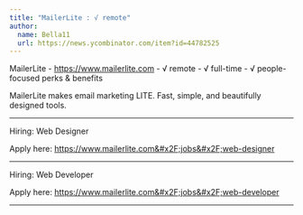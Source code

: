 ```yaml
---
title: "MailerLite : √ remote"
author:
  name: Bella11
  url: https://news.ycombinator.com/item?id=44782525
---
```

MailerLite - <a href="https:&#x2F;&#x2F;www.mailerlite.com" rel="nofollow">https:&#x2F;&#x2F;www.mailerlite.com</a> - √ remote - √ full-time - √ people-focused perks &amp; benefits

MailerLite makes email marketing LITE.
Fast, simple, and beautifully designed tools.

_____________________________________________

Hiring: Web Designer

Apply here: <a href="https:&#x2F;&#x2F;www.mailerlite.com&#x2F;jobs&#x2F;web-designer" rel="nofollow">https:&#x2F;&#x2F;www.mailerlite.com&#x2F;jobs&#x2F;web-designer</a>

_____________________________________________

Hiring: Web Developer

Apply here: <a href="https:&#x2F;&#x2F;www.mailerlite.com&#x2F;jobs&#x2F;web-developer" rel="nofollow">https:&#x2F;&#x2F;www.mailerlite.com&#x2F;jobs&#x2F;web-developer</a>

_____________________________________________
<JobApplication />
